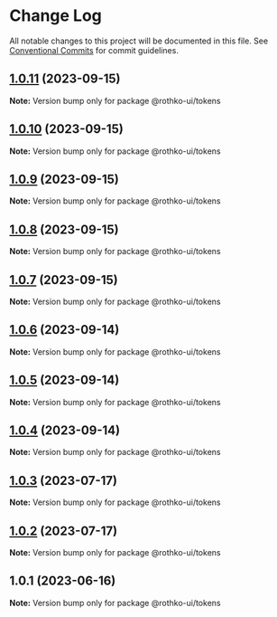 # Change Log

All notable changes to this project will be documented in this file.
See [Conventional Commits](https://conventionalcommits.org) for commit guidelines.

## [1.0.11](https://github.com/rothko-ui/rothko-ui/compare/@rothko-ui/tokens@1.0.10...@rothko-ui/tokens@1.0.11) (2023-09-15)

**Note:** Version bump only for package @rothko-ui/tokens





## [1.0.10](https://github.com/rothko-ui/rothko-ui/compare/@rothko-ui/tokens@1.0.9...@rothko-ui/tokens@1.0.10) (2023-09-15)

**Note:** Version bump only for package @rothko-ui/tokens





## [1.0.9](https://github.com/rothko-ui/rothko-ui/compare/@rothko-ui/tokens@1.0.8...@rothko-ui/tokens@1.0.9) (2023-09-15)

**Note:** Version bump only for package @rothko-ui/tokens





## [1.0.8](https://github.com/rothko-ui/rothko-ui/compare/@rothko-ui/tokens@1.0.7...@rothko-ui/tokens@1.0.8) (2023-09-15)

**Note:** Version bump only for package @rothko-ui/tokens





## [1.0.7](https://github.com/rothko-ui/rothko-ui/compare/@rothko-ui/tokens@1.0.6...@rothko-ui/tokens@1.0.7) (2023-09-15)

**Note:** Version bump only for package @rothko-ui/tokens





## [1.0.6](https://github.com/rothko-ui/rothko-ui/compare/@rothko-ui/tokens@1.0.5...@rothko-ui/tokens@1.0.6) (2023-09-14)

**Note:** Version bump only for package @rothko-ui/tokens





## [1.0.5](https://github.com/rothko-ui/rothko-ui/compare/@rothko-ui/tokens@1.0.4...@rothko-ui/tokens@1.0.5) (2023-09-14)

**Note:** Version bump only for package @rothko-ui/tokens





## [1.0.4](https://github.com/rothko-ui/rothko-ui/compare/@rothko-ui/tokens@1.0.3...@rothko-ui/tokens@1.0.4) (2023-09-14)

**Note:** Version bump only for package @rothko-ui/tokens





## [1.0.3](https://github.com/rothko-ui/rothko-ui/compare/@rothko-ui/tokens@1.0.2...@rothko-ui/tokens@1.0.3) (2023-07-17)

**Note:** Version bump only for package @rothko-ui/tokens

## [1.0.2](https://github.com/rothko-ui/rothko-ui/compare/@rothko-ui/tokens@1.0.1...@rothko-ui/tokens@1.0.2) (2023-07-17)

**Note:** Version bump only for package @rothko-ui/tokens

## 1.0.1 (2023-06-16)

**Note:** Version bump only for package @rothko-ui/tokens
